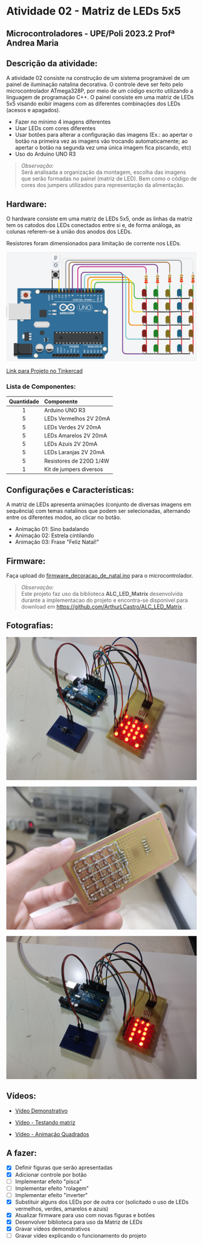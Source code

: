# Atividade 02 - Matriz de LEDs 5x5
## Microcontroladores - UPE/Poli 2023.2 Profª Andrea Maria

## **Descrição da atividade**:

A atividade 02 consiste na construção de um sistema programável de um painel de iluminação natalina decorativa. O controle deve ser feito pelo microcontrolador ATmega328P, por meio de um código escrito utilizando a linguagem de programação C++. O painel consiste em uma matriz de LEDs 5x5 visando exibir imagens com as diferentes combinações dos LEDs (acesos e apagados).

- Fazer no mínimo 4 imagens diferentes
- Usar LEDs com cores diferentes
- Usar botões para alterar a configuração das imagens (Ex.: ao apertar o botão na primeira vez as imagens vão trocando automaticamente; ao apertar o botão na segunda vez uma única imagem fica piscando, etc)
- Uso do Arduino UNO R3

> *Observação:* </br> Será analisada a organização da montagem, escolha das imagens que serão formadas no painel (matriz de LED). Bem como o código de cores dos jumpers utilizados para representação da alimentação.


## **Hardware**:

O hardware consiste em uma matriz de LEDs 5x5, onde as linhas da matriz tem os catodos dos LEDs conectados entre si e, de forma análoga, as colunas referem-se à união dos anodos dos LEDs.

Resistores foram dimensionados para limitação de corrente nos LEDs.

![Hardware](/hardware/tinkercad/hardware_tinkercad_02.png "Hardware - Matriz de LEDs 5x5 no Arduino Uno")

[Link para Projeto no Tinkercad](https://www.tinkercad.com/things/gU8OBjhMp1a-atividade-02-uc-20232-v2?sharecode=IhkAorqFj_hop4MJpGZXsWnfL1JWquQtuNhMrLfkzjY)

### **Lista de Componentes:**
<!-- Lista de componentes necessários, com as respectivas especificações. -->

| Quantidade |       Componente        |
|   :---:    |   :---                  |
|     1      | Arduino UNO R3          |
|     5      | LEDs Vermelhos 2V 20mA  |
|     5      | LEDs Verdes 2V 20mA     |
|     5      | LEDs Amarelos 2V 20mA   |
|     5      | LEDs Azuis 2V 20mA      |
|     5      | LEDs Laranjas 2V 20mA   |
|     5      | Resistores de 220Ω 1/4W |
|     1      | Kit de jumpers diversos |

## **Configurações e Características**:
A matriz de LEDs apresenta animações (conjunto de diversas imagens em sequência) com temas natalinos que podem ser selecionadas, alternando entre os diferentes modos, ao clicar no botão.

- Animação 01: Sino badalando
- Animação 02: Estrela cintilando
- Animação 03: Frase "Feliz Natal!"

## **Firmware**:
Faça upload do [firmware_decoracao_de_natal.ino](/firmware/firmware_decoracao_de_natal/firmware_decoracao_de_natal.ino) para o microcontrolador.

> *Observação:* </br>Este projeto faz uso da biblioteca **ALC_LED_Matrix** desenvolvida durante a implementacao do projeto e  encontra-se disponivel para download em https://github.com/ArthurLCastro/ALC_LED_Matrix
.

## **Fotografias**:
![](/fotos_e_videos/fotos/circuito.jpg "Circuito")

![](/fotos_e_videos/fotos/img_trilhas.jpg "Trilhas")

![](/fotos_e_videos/fotos/letra_A.jpg "Letra A")

## **Vídeos**:
<!-- Filmagem com a explicação do sistema decorativo de iluminação. -->

- [Vídeo Demonstrativo](/fotos_e_videos/videos/video_demonstrativo.mp4)

- [Vídeo - Testando matriz](/fotos_e_videos/videos/video_testando_matriz.mp4)

- [Vídeo - Animação Quadrados](/fotos_e_videos/videos/video_animacao_quadrados.mp4)

## **A fazer**:

- [X] Definir figuras que serão apresentadas
- [X] Adicionar controle por botão
- [ ] Implementar efeito "pisca"
- [ ] Implementar efeito "rolagem"
- [ ] Implementar efeito "inverter"
- [X] Substituir alguns dos LEDs por de outra cor (solicitado o uso de LEDs vermelhos, verdes, amarelos e azuis)
- [X] Atualizar firmware para uso com novas figuras e botões
- [X] Desenvolver biblioteca para uso da Matriz de LEDs
- [X] Gravar vídeos demonstrativos
- [ ] Gravar vídeo explicando o funcionamento do projeto

